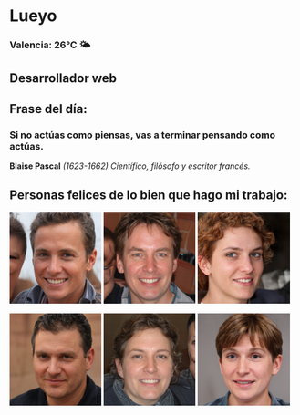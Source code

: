 # Lueyo
### Valencia:  26°C 🌤️
## Desarrollador web
## Frase del día:
<!-- START QUOTE -->
### Si no actúas como piensas, vas a terminar pensando como actúas.
**Blaise Pascal** *(1623-1662) Científico, filósofo y escritor francés.*
<!-- END QUOTE -->






## Personas felices de lo bien que hago mi trabajo:

<p float="left">
  <img src="src/image_0.png" width="32%" />
  <img src="src/image_1.png" width="32%" /> 
  <img src="src/image_2.png" width="32%" />
</p>
<p float="left">
  <img src="src/image_3.png" width="32%" />
  <img src="src/image_4.png" width="32%" /> 
  <img src="src/image_5.png" width="32%" />
</p>
